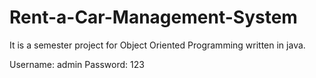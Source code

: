 # Rent-a-Car-Management-System
It is a semester project for Object Oriented Programming written in java. 

Username: admin
Password: 123


